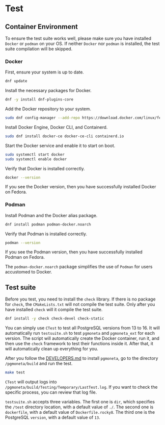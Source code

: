 # Test

## Container Environment

To ensure the test suite works well, please make sure you have installed `Docker` or `podman` on your OS. If neither `Docker` nor `podman` is installed, the test suite compilation will be skipped.

### Docker

First, ensure your system is up to date.

```sh
dnf update
```

Install the necessary packages for Docker.

```sh
dnf -y install dnf-plugins-core
```

Add the Docker repository to your system.

``` sh
sudo dnf config-manager --add-repo https://download.docker.com/linux/fedora/docker-ce.repo
```

Install Docker Engine, Docker CLI, and Containerd.

```sh
sudo dnf install docker-ce docker-ce-cli containerd.io
```

Start the Docker service and enable it to start on boot.

```sh
sudo systemctl start docker
sudo systemctl enable docker
```

Verify that Docker is installed correctly.

```sh
docker --version
```

If you see the Docker version, then you have successfully installed Docker on Fedora.

### Podman

Install Podman and the Docker alias package.

```sh
dnf install podman podman-docker.noarch
```

Verify that Podman is installed correctly.

```sh
podman --version
```

If you see the Podman version, then you have successfully installed Podman on Fedora.

The `podman-docker.noarch` package simplifies the use of `Podman` for users accustomed to Docker.

## Test suite

Before you test, you need to install the `check` library. If there is no package for `check`, the `CMakeLists.txt` will not compile the test suite. Only after you have installed `check` will it compile the test suite.

``` sh
dnf install -y check check-devel check-static
```

You can simply use `CTest` to test all PostgreSQL versions from 13 to 16. It will automatically run `testsuite.sh` to test `pgmoneta` and `pgmoneta_ext` for each version. The script will automatically create the Docker container, run it, and then use the `check` framework to test their functions inside it. After that, it will automatically clean up everything for you.

After you follow the [DEVELOPERS.md](https://github.com/pgmoneta/pgmoneta_ext/blob/main/doc/DEVELOPERS.md#developer-guide) to install `pgmoneta`, go to the directory `/pgmoneta/build` and run the test.

``` sh
make test
```

`CTest` will output logs into `/pgmoneta/build/Testing/Temporary/LastTest.log`. If you want to check the specific process, you can review that log file.

`testsuite.sh` accepts three variables. The first one is `dir`, which specifies the `/test` directory location, with a default value of `./`. The second one is `dockerfile`, with a default value of `Dockerfile.rocky8`. The third one is the PostgreSQL `version`, with a default value of `13`.
